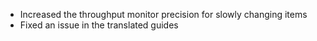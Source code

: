 - Increased the throughput monitor precision for slowly changing items
- Fixed an issue in the translated guides
